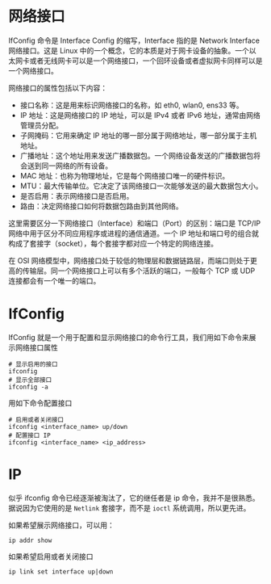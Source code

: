 # 网络接口

IfConfig 命令是 Interface Config 的缩写，Interface 指的是 Network Interface 网络接口。这是 Linux 中的一个概念，它的本质是对于网卡设备的抽象。一个以太网卡或者无线网卡可以是一个网络接口，一个回环设备或者虚拟网卡同样可以是一个网络接口。

网络接口的属性包括以下内容：

- 接口名称：这是用来标识网络接口的名称，如 eth0, wlan0, ens33 等。
- IP 地址：这是网络接口的 IP 地址，可以是 IPv4 或者 IPv6 地址，通常由网络管理员分配。
- 子网掩码：它用来确定 IP 地址的哪一部分属于网络地址，哪一部分属于主机地址。
- 广播地址：这个地址用来发送广播数据包。一个网络设备发送的广播数据包将会送到同一网络的所有设备。
- MAC 地址：也称为物理地址，它是每个网络接口唯一的硬件标识。
- MTU：最大传输单位。它决定了该网络接口一次能够发送的最大数据包大小。
- 是否启用：表示网络接口是否启用。
- 路由：决定网络接口如何将数据包路由到其他网络。

这里需要区分一下网络接口（Interface）和端口（Port）的区别：端口是 TCP/IP 网络中用于区分不同应用程序或进程的通信通道。一个 IP 地址和端口号的组合就构成了套接字（socket），每个套接字都对应一个特定的网络连接。

在 OSI 网络模型中，网络接口处于较低的物理层和数据链路层，而端口则处于更高的传输层。同一个网络接口上可以有多个活跃的端口，一般每个 TCP 或 UDP 连接都会有一个唯一的端口。

# IfConfig

IfConfig 就是一个用于配置和显示网络接口的命令行工具，我们用如下命令来展示网络接口属性

``` shell
# 显示启用的接口
ifconfig
# 显示全部接口
ifconfig -a
```

用如下命令配置接口

``` shell
# 启用或者关闭接口
ifconfig <interface_name> up/down
# 配置接口 IP 
ifconfig <interface_name> <ip_address>
```

# IP

似乎 ifconfig 命令已经逐渐被淘汰了，它的继任者是 ip 命令，我并不是很熟悉。据说因为它使用的是 `Netlink` 套接字，而不是 `ioctl` 系统调用，所以更先进。

如果希望展示网络接口，可以用：

``` shell
ip addr show
```

如果希望启用或者关闭接口

``` shell
ip link set interface up|down
```
